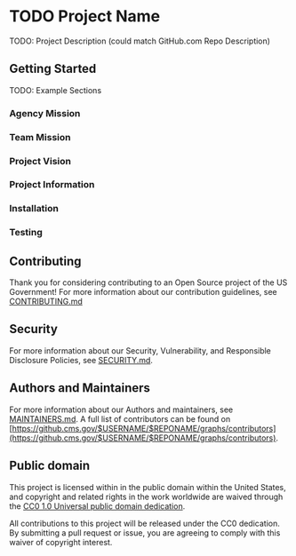 <!--- # NOTE: Modify sections marked with `TODO` and then rename the file.-->

# TODO Project Name

TODO: Project Description (could match GitHub.com Repo Description)

## Getting Started

TODO: Example Sections

### Agency Mission

### Team Mission

### Project Vision

### Project Information
<!-- Example Innersource Project Info
 * [Project Website](https://cms.gov/digital-service-cms)
 * [Project Documentation:](https://confluence.cms.gov/)
 * [Project Sprint/Roadmap:](https://jira.cms.gov/)
 * [Project Slack Channel:](https://cmsgov.slack.com/archives/XXXXXXXXXX)
 * [Project Tools/Hosting/Deployment:](https://confluence.cms.gov)
 * Project Keyword(s) for Search: KEYWORD1, KEYWORD2
 * Project Members:
    * Team Lead, PO, Delivery Lead, Approvers, Trusted Committers etc.
-->

<!-- Example Open Source Info
 * [Project Website](https://cms.gov/digital-service-cms)
 * [Project Documentation:](https://confluence.cms.gov/)
 * Public Contact: opensource@cms.hhs.gov (**NOTE: Do not use individual/personal email addresses**)
 * Follow [@CMSgov](https://twitter.com/cmsgov) on Twitter for updates.
-->

### Installation

<!--- Example Install Instructions

1. Clone the repo

    `git clone https://github.com/cmsgov/PROJECT_REPO.git`

1. Setup your development environment

    `python -m venv venv`

1. Install project dependencies

    `pip install -r requirements.txt`

    `yarn install package.json`

1. Run the test suite
    
    `pytest tests/tox.ini`

1. Start the webserver

    `make start`

1. Visit [localhost:9001](https://localhost:9001) to view the server
-->

### Testing

## Contributing

Thank you for considering contributing to an Open Source project of the US
Government! For more information about our contribution guidelines, see
[CONTRIBUTING.md](CONTRIBUTING.md)

## Security

For more information about our Security, Vulnerability, and Responsible
Disclosure Policies, see [SECURITY.md](SECURITY.md).

## Authors and Maintainers

For more information about our Authors and maintainers, see [MAINTAINERS.md](MAINTAINERS.md).
A full list of contributors can be found on [https://github.cms.gov/$USERNAME/$REPONAME/graphs/contributors](https://github.cms.gov/$USERNAME/$REPONAME/graphs/contributors).

## Public domain

This project is licensed within in the public domain within the United States,
and copyright and related rights in the work worldwide are waived through the
[CC0 1.0 Universal public domain
dedication](https://creativecommons.org/publicdomain/zero/1.0/).

All contributions to this project will be released under the CC0 dedication. By
submitting a pull request or issue, you are agreeing to comply with this waiver
of copyright interest.
